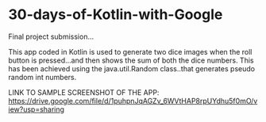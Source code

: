 # 30-days-of-Kotlin-with-Google
Final project submission...

This app coded in Kotlin is used to generate two dice images when the roll button is pressed...and then shows the sum of both the dice numbers.
This has been achieved using the java.util.Random class..that generates pseudo random int numbers.

LINK TO SAMPLE SCREENSHOT OF THE APP:  https://drive.google.com/file/d/1puhpnJqAGZv_6WVtHAP8rpUYdhu5f0mO/view?usp=sharing
